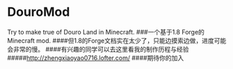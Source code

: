 # DouroMod
Try to make true of Douro Land in Minecraft.
###一个基于1.8 Forge的Minecraft mod.
####但1.8的Forge文档实在太少了，只能边摸索边做，进度可能会非常的慢。
####有兴趣的同学可以去这里看我的制作历程与经验
#####http://zhengxiaoyao0716.lofter.com/
####期待你的加入
